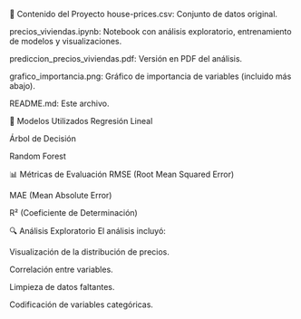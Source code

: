 📁 Contenido del Proyecto
house-prices.csv: Conjunto de datos original.

precios_viviendas.ipynb: Notebook con análisis exploratorio, entrenamiento de modelos y visualizaciones.

prediccion_precios_viviendas.pdf: Versión en PDF del análisis.

grafico_importancia.png: Gráfico de importancia de variables (incluido más abajo).

README.md: Este archivo.

🧪 Modelos Utilizados
Regresión Lineal

Árbol de Decisión

Random Forest

📊 Métricas de Evaluación
RMSE (Root Mean Squared Error)

MAE (Mean Absolute Error)

R² (Coeficiente de Determinación)

🔍 Análisis Exploratorio
El análisis incluyó:

Visualización de la distribución de precios.

Correlación entre variables.

Limpieza de datos faltantes.

Codificación de variables categóricas.

